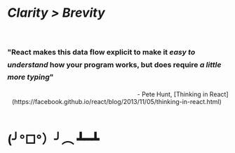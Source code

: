 #  <em class="highlight">Clarity > Brevity</em>
<br>

<h3 style="line-height: 1.75em">"React makes this data flow explicit to make it <em class="highlight">easy to understand</em> how your program works, but does require <em class="highlight">a little more typing</em>"</h3>
<div style="text-align: right;">
    <span>- Pete Hunt, [Thinking in React](https://facebook.github.io/react/blog/2013/11/05/thinking-in-react.html) &nbsp; &nbsp;</span>
</div>
<br>
<h1 class="fragment">(╯°□°）╯︵ ┻━┻</h1>
